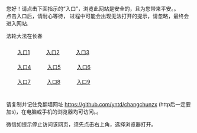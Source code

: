 您好！请点击下面指示的“入口”，浏览此网站是安全的，且为您带来平安。。 <br/>
点击入口后，请耐心等待， 过程中可能会出现无法打开的提示，请忽略，最终会进入网站. </br>

法轮大法在长春<br/>
<div style="padding:10px"><a style="margin:20px" target="_blank" href="https://d2dyquqoa1jv78.cloudfront.net/2Qpsp?sfidgdqq" id="ccLink1" rel="nofollow">入口1</a> <a target="_blank" style="margin:20px" href="https://d1f9cjpth5mzgk.cloudfront.net/2Qpsp?veghuj" id="ccLink2" rel="nofollow">入口2</a> <a style="margin:20px" target="_blank" href="https://d2vrarapczklfr.cloudfront.net/2Qpsp?rpsqttg" id="ccLink3" rel="nofollow">入口3</a></div>

<div style="padding:10px" ><a style="margin:20px" target="_blank" href="https://d2dyquqoa1jv78.cloudfront.net/2Qpsp?sfidgdqq" id="ccLink4" rel="nofollow">入口4</a> <a style="margin:20px" href="https://d1f9cjpth5mzgk.cloudfront.net/2Qpsp?veghuj" target="_blank" id="ccLink5" rel="nofollow">入口5</a> <a style="margin:20px" href="https://d2vrarapczklfr.cloudfront.net/2Qpsp?rpsqttg" target="_blank" id="ccLink6" rel="nofollow">入口6</a></div>

<div style="padding:10px"><a style="margin:20px" target="_blank" href="https://d2dyquqoa1jv78.cloudfront.net/2Qpsp?sfidgdqq" id="ccLink7" rel="nofollow">入口7</a> <a style="margin:20px" href="https://d1f9cjpth5mzgk.cloudfront.net/2Qpsp?veghuj" target="_blank" id="ccLink8" rel="nofollow">入口8</a> <a style="margin:20px" target="_blank" href="https://d2vrarapczklfr.cloudfront.net/2Qpsp?rpsqttg" id="ccLink9" rel="nofollow">入口9</a></div>

<br/>



请复制并记住免翻墙网址 https://github.com/yntd/changchunzx (http后一定要加s)，在电脑或手机的浏览器均可访问。。<br/>

微信如提示停止访问该网页，须先点击右上角，选择浏览器打开。
